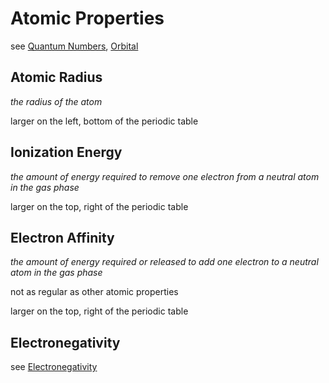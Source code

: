 # Atomic Properties

see [Quantum Numbers](Quantum%20Numbers%20d974cb98a52245e7b212aa7996ad502b.md), [Orbital](Orbital%2074492c814a0b487a8cda5b10fff8be03.md)

## Atomic Radius

*the radius of the atom*

larger on the left, bottom of the periodic table

## Ionization Energy

*the amount of energy required to remove one electron from a neutral atom in the gas phase*

larger on the top, right of the periodic table

## Electron Affinity

*the amount of energy required or released to add one electron to a neutral atom in the gas phase*

not as regular as other atomic properties

larger on the top, right of the periodic table

## Electronegativity

see [Electronegativity](Electronegativity%20153347b799c64c06a1f86bb22efbe236.md)
